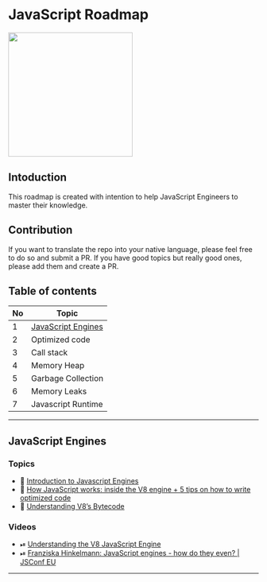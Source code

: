 # JavaScript Roadmap

<img src="https://upload.wikimedia.org/wikipedia/commons/thumb/9/99/Unofficial_JavaScript_logo_2.svg/2048px-Unofficial_JavaScript_logo_2.svg.png" width="250" height="250" />

## Intoduction
This roadmap is created with intention to help JavaScript Engineers to master their knowledge.

## Contribution
If you want to translate the repo into your native language, please feel free to do so and submit a PR. If you have good topics but really good ones, please add them and create a PR.

## Table of contents
No | Topic
--- | --- 
1 | [JavaScript Engines](#javaScript-engines)
2 | Optimized code
3 | Call stack
4 | Memory Heap
5 | Garbage Collection
6 | Memory Leaks
7 | Javascript Runtime

---

## JavaScript Engines

### Topics
- 📝 [Introduction to Javascript Engines](https://www.geeksforgeeks.org/introduction-to-javascript-engines/)
- 📝 [How JavaScript works: inside the V8 engine + 5 tips on how to write optimized code](https://medium.com/sessionstack-blog/how-javascript-works-inside-the-v8-engine-5-tips-on-how-to-write-optimized-code-ac089e62b12e)
- 📝 [Understanding V8’s Bytecode](https://medium.com/dailyjs/understanding-v8s-bytecode-317d46c94775)

### Videos
- ⏯ [Understanding the V8 JavaScript Engine](https://www.youtube.com/watch?v=xckH5s3UuX4)
- ⏯ [Franziska Hinkelmann: JavaScript engines - how do they even? | JSConf EU](https://www.youtube.com/watch?v=p-iiEDtpy6I)

---
